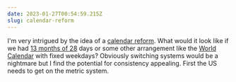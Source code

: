 ```yaml
---
date: 2023-01-27T00:54:59.215Z
slug: calendar-reform
---
```

I'm very intrigued by the idea of a [calendar reform](https://en.wikipedia.org/wiki/Calendar_reform). What would it look like if we had [13 months of 28](https://en.wikipedia.org/wiki/International_Fixed_Calendar) days or some other arrangement like the [World Calendar](https://en.wikipedia.org/wiki/World_Calendar) with fixed weekdays? Obviously switching systems would be a nightmare but I find the potential for consistency appealing. First the US needs to get on the metric system.